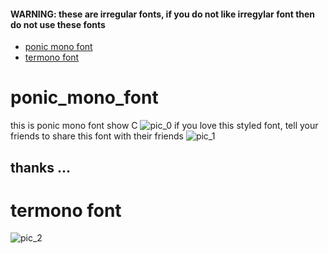 #### WARNING: these are irregular fonts, if you do not like irregylar font then do not use these fonts
- [ponic mono font](#ponic-mono-font "goto ponic-mono-font")
- [termono font](#termono-font "goto termono-font")
# ponic_mono_font
this is ponic mono font show C
![pic_0](https://github.com/Princess-Sunset-Shimmer/ponic_mono_fonts/blob/51daeeba05d7bb67e556eb4230b492aba321b8be/ponic%20mono/ponicMono_illustration0.jpeg)
if you love this styled font, tell your friends to share this font with their friends
![pic_1](https://github.com/Princess-Sunset-Shimmer/ponic_mono_fonts/blob/82dff85f85cf6ae37cc96e7a2a7f07a62439d12f/ponic%20mono/ponicMono_illustration1.jpeg)
## thanks ...
# termono font
![pic_2](https://github.com/Princess-Sunset-Shimmer/ponic_mono_fonts/blob/b5c44a662f6e67aebc7aad5ab7dbd59d0a84fd5a/termono/termono_illustration.jpeg)
